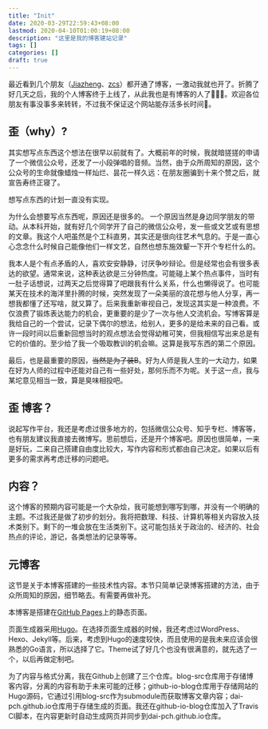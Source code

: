 ```yaml
---
title: "Init"
date: 2020-03-29T22:59:43+08:00
lastmod: 2020-04-10T01:00:19+08:00
description: "这里是我的博客建站记录"
tags: []
categories: []
draft: true
---
```


最近看到几个朋友（[Jiazheng](https://liujiazheng.github.io/)、[zcs](https://davidzhangbuaa.github.io/)）都开通了博客，一激动我就也开了。折腾了好几天之后，我的个人博客终于上线了，从此我也是有博客的人了🎉🎉🎉。欢迎各位朋友有事没事多来转转，不过我不保证这个网站能存活多长时间🐶。

## 歪（why）?

其实想写点东西这个想法在很早以前就有了。大概前年的时候，我就暗搓搓的申请了一个微信公众号，还发了一小段弹唱的音频。当然，由于众所周知的原因，这个公众号的生命就像蜡烛一样灿烂、昙花一样久远：在朋友圈骗到十来个赞之后，就宣告寿终正寝了。

想写点东西的计划一直没有实现。

为什么会想要写点东西呢，原因还是很多的。
一个原因当然是身边同学朋友的带动。从本科开始，就有好几个同学开了自己的微信公众号，发一些或文艺或有思想的文章。我这个人吧虽然是个工科直男，其实还是很向往艺术气息的。于是一直心心念念什么时候自己能像他们一样文艺，自然也想东施效颦一下开个专栏什么的。

我本人是个有点矛盾的人，喜欢安安静静，讨厌争吵辩论。但是经常也会有很多表达的欲望。通常来说，这种表达欲是三分钟热度。可能碰上某个热点事件，当时有一肚子话想说，过两天之后觉得算了吧跟我有什么关系，什么也懒得说了。也可能某天在技术的海洋里扑腾的时候，突然发现了一朵美丽的浪花想与他人分享，再一想我都懂了还写啥，就又算了。后来我重新审视自己，发现这其实是一种浪费。不仅浪费了锻炼表达能力的机会，更重要的是少了一次与他人交流机会。写博客算是我给自己的一个尝试，记录下偶尔的想法，给别人，更多的是给未来的自己看。或许一段时间以后重新回想当时的观点想法会觉得幼稚可笑，但我相信写出来总是有它的价值的。至少给了我一个吸取教训的机会嘛。这算是我写东西的第二个原因。

最后，也是最重要的原因，~~当然是为了装B~~。好为人师是我人生的一大动力，如果在好为人师的过程中还能对自己有一些好处，那何乐而不为呢。关于这一点，我与某坨意见相当一致，算是臭味相投吧。

## 歪 博客？

说起写作平台，我还是考虑过很多地方的，包括微信公众号、知乎专栏、博客等，也有朋友建议我直接去微博写。思前想后，还是开个博客吧。原因也很简单，一来是好玩，二来自己搭建自由度比较大，写作内容和形式都由自己决定。如果以后有更多的需求再考虑迁移的问题吧。

## 内容？

这个博客的预期内容可能是一个大杂烩，我可能想到哪写到哪，并没有一个明确的主题。不过我还是做了初步的划分。我将把数理、科技、计算机等相关内容放入技术类别下。剩下的一堆会放在生活类别下。这可能包括关于政治的、经济的、社会热点的评论，游记，各类想法的记录等等。

## 元博客

这节是关于本博客搭建的一些技术性内容。本节只简单记录博客搭建的方法，由于众所周知的原因，细节略去。有需要再做补充。

本博客是搭建在[GitHub Pages](https://pages.github.com/)上的静态页面。

页面生成器采用[Hugo](https://gohugo.io/)。在选择页面生成器的时候，我还考虑过WordPress、Hexo、Jekyll等。后来，考虑到Hugo的速度较快，而且使用的是我未来应该会很熟悉的Go语言，所以选择了它。Theme试了好几个也没有很满意的，就先选了一个，以后再做定制吧。

为了内容与格式分离，我在Github上创建了三个仓库。blog-src仓库用于存储博客内容，分离的内容有助于未来可能的迁移；github-io-blog仓库用于存储网站的Hugo源码，它通过引用blog-src作为submodule而获取博客文章内容；dai-pch.github.io仓库用于存储生成的页面。我还在github-io-blog仓库加入了Travis CI脚本，在内容更新时自动生成网页并同步到dai-pch.github.io仓库。

